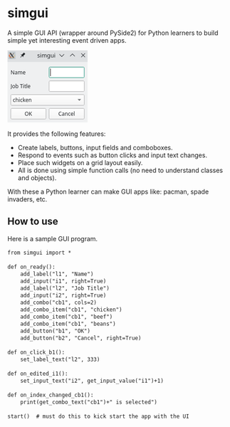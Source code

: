 # simgui
A simple GUI API (wrapper around PySide2) for Python learners to build simple yet interesting event driven apps.

![a sample GUI app](https://github.com/freemant2000/simgui/raw/main/images/simgui.png)

It provides the following features:
* Create labels, buttons, input fields and comboboxes.
* Respond to events such as button clicks and input text changes.
* Place such widgets on a grid layout easily.
* All is done using simple function calls (no need to understand classes and objects).

With these a Python learner can make GUI apps like: pacman, spade invaders, etc.

## How to use
Here is a sample GUI program.

    from simgui import *

    def on_ready():
        add_label("l1", "Name")
        add_input("i1", right=True)
        add_label("l2", "Job Title")
        add_input("i2", right=True)
        add_combo("cb1", cols=2)
        add_combo_item("cb1", "chicken")
        add_combo_item("cb1", "beef")
        add_combo_item("cb1", "beans")
        add_button("b1", "OK")
        add_button("b2", "Cancel", right=True)

    def on_click_b1():
        set_label_text("l2", 333)

    def on_edited_i1():
        set_input_text("i2", get_input_value("i1")+1)

    def on_index_changed_cb1():
        print(get_combo_text("cb1")+" is selected")

    start()  # must do this to kick start the app with the UI
